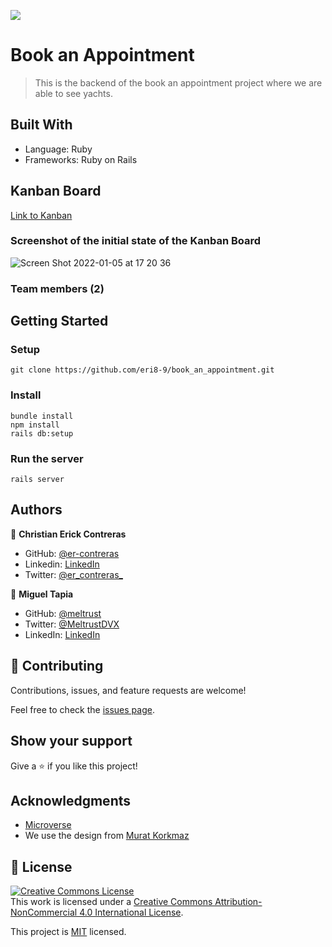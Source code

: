 ![](https://img.shields.io/badge/Microverse-blueviolet)

# Book an Appointment

> This is the backend of the book an appointment project where we are able to see yachts.


## Built With

- Language: Ruby 
- Frameworks: Ruby on Rails


## Kanban Board

[Link to Kanban](https://github.com/er-contreras/book_an_appointment/projects/2)

### Screenshot of the initial state of the Kanban Board
![Screen Shot 2022-01-05 at 17 20 36](https://user-images.githubusercontent.com/67211919/148303693-85d245d5-9833-47c3-8e26-89ca74d95b4d.png)

### Team members (2)

## Getting Started

### Setup

```
git clone https://github.com/eri8-9/book_an_appointment.git
```

### Install

```
bundle install
npm install
rails db:setup
```

### Run the server

```
rails server
```


## Authors

👤 **Christian Erick Contreras**

- GitHub: [@er-contreras](https://github.com/er-contreras)
- Linkedin: [LinkedIn](https://www.linkedin.com/in/er-contreras/)
- Twitter: [@er_contreras_](https://twitter.com/er_contreras_)

👤 **Miguel Tapia**

- GitHub: [@meltrust](https://github.com/Meltrust)
- Twitter: [@MeltrustDVX](https://twitter.com/meltrustDVX)
- LinkedIn: [LinkedIn](https://linkedin.com/in/Meltrust)


## 🤝 Contributing

Contributions, issues, and feature requests are welcome!

Feel free to check the [issues page](https://github.com/er-contreras/book_an_appointment/issues).

## Show your support

Give a ⭐️ if you like this project!

## Acknowledgments

- [Microverse](https://www.microverse.org/)
- We use the design from [Murat Korkmaz](https://www.behance.net/gallery/26425031/Vespa-Responsive-Redesign)

## 📝 License

<a rel="license" href="http://creativecommons.org/licenses/by-nc/4.0/"><img alt="Creative Commons License" style="border-width:0" src="https://i.creativecommons.org/l/by-nc/4.0/88x31.png" /></a><br />This work is licensed under a <a rel="license" href="http://creativecommons.org/licenses/by-nc/4.0/">Creative Commons Attribution-NonCommercial 4.0 International License</a>.

This project is [MIT](./MIT.md) licensed.
